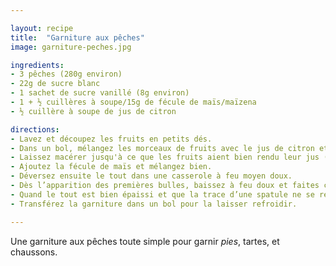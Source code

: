```yaml
---

layout: recipe
title:  "Garniture aux pêches"
image: garniture-peches.jpg

ingredients:
- 3 pêches (280g environ)
- 22g de sucre blanc
- 1 sachet de sucre vanillé (8g environ)
- 1 + ½ cuillères à soupe/15g de fécule de maïs/maïzena
- ½ cuillère à soupe de jus de citron

directions:
- Lavez et découpez les fruits en petits dés. 
- Dans un bol, mélangez les morceaux de fruits avec le jus de citron et le sucre (vanillé + blanc).
- Laissez macérer jusqu'à ce que les fruits aient bien rendu leur jus (au moins 30 minutes).
- Ajoutez la fécule de maïs et mélangez bien. 
- Déversez ensuite le tout dans une casserole à feu moyen doux.
- Dès l’apparition des premières bulles, baissez à feu doux et faites cuire pendant 6-8 minutes en ne cessant de remuer. On veut conserver le fruit entier, pas en faire une purée. On cherche donc une consistance de gelée.
- Quand le tout est bien épaissi et que la trace d’une spatule ne se résorbe pas, retirez la casserole du feu et réservez.
- Transférez la garniture dans un bol pour la laisser refroidir.

---
```


Une garniture aux pêches toute simple pour garnir <i lang="en">pies</i>, tartes, et chaussons.